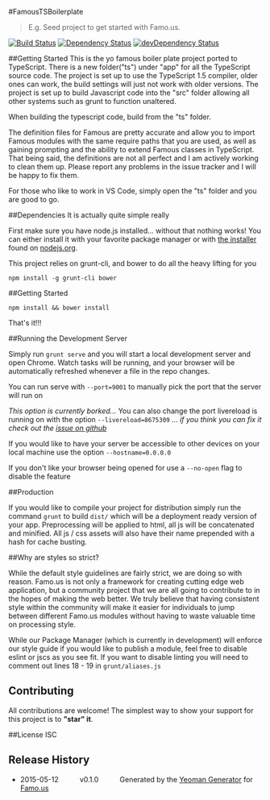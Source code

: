 #FamousTSBoilerplate
> E.g. Seed project to get started with Famo.us.

[![Build Status](https://travis-ci.org//famoustsboilerplate.svg?branch=master)](https://travis-ci.org//famoustsboilerplate) [![Dependency Status](https://david-dm.org//famoustsboilerplate.svg)](https://david-dm.org//famoustsboilerplate) [![devDependency Status](https://david-dm.org//famoustsboilerplate/dev-status.svg)](https://david-dm.org//famoustsboilerplate#info=devDependencies)

##Getting Started
This is the yo famous boiler plate project ported to TypeScript. There is a new folder("ts") under "app" for all the TypeScript source code. The project is set up to use the TypeScript 1.5 compiler, older ones can work, the build settings will just not work with older versions. The project is set up to build Javascript code into the "src" folder allowing all other systems such as grunt to function unaltered.

When building the typescript code, build from the "ts" folder.

The definition files for Famous are pretty accurate and allow you to import Famous modules with the same require paths that you are used, as well as gaining prompting and the ability to extend Famous classes in TypeScript. That being said, the definitions are not all perfect and I am actively working to clean them up. Please report any problems in the issue tracker and I will be happy to fix them.

For those who like to work in VS Code, simply open the "ts" folder and you are good to go.

##Dependencies
It is actually quite simple really

First make sure you have node.js installed... without that nothing works!  You can either install it with your favorite package manager or with [the installer](http://nodejs.org/download) found on [nodejs.org](http://nodejs.org).

This project relies on grunt-cli, and bower to do all the heavy lifting for you

```
npm install -g grunt-cli bower
```

##Getting Started

```
npm install && bower install
```

That's it!!!

##Running the Development Server

Simply run ```grunt serve``` and you will start a local development server and open Chrome.  Watch tasks will be running, and your browser will be automatically refreshed whenever a file in the repo changes.

You can run serve with ```--port=9001``` to manually pick the port that the server will run on

*This option is currently borked...*
You can also change the port livereload is running on with the option ```--livereload=8675309```
*... if you think you can fix it check out the [issue on github](https://github.com/FamousTools/generator-famous/issues/22)*

If you would like to have your server be accessible to other devices on your local machine use the option ```--hostname=0.0.0.0```

If you don't like your browser being opened for use a ```--no-open``` flag to disable the feature

##Production

If you would like to compile your project for distribution simply run the command ```grunt``` to build ```dist/``` which will be a deployment ready version of your app.  Preprocessing will be applied to html, all js will be concatenated and minified.  All js / css assets will also have their name prepended with a hash for cache busting.

##Why are styles so strict?

While the default style guidelines are fairly strict, we are doing so with reason.  Famo.us is not only a framework for creating cutting edge web application, but a community project that we are all going to contribute to in the hopes of making the web better.  We truly believe that having consistent style within the community will make it easier for individuals to jump between different Famo.us modules without having to waste valuable time on processing style.

While our Package Manager (which is currently in development) will enforce our style guide if you would like to publish a module, feel free to disable eslint or jscs as you see fit.  If you want to disable linting you will need to comment out lines 18 - 19 in ```grunt/aliases.js```

## Contributing
All contributions are welcome! The simplest way to show your support for this project is to **"star" it**.

##License
ISC

## Release History
 * 2015-05-12   v0.1.0   Generated by the [Yeoman Generator](https://github.com/FamousTools/generator-famous) for [Famo.us](http://famo.us)